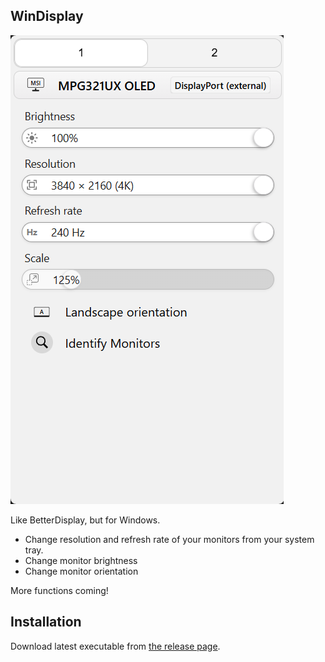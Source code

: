 ## WinDisplay

![images/image.png](images/v0.1.2.png)

Like BetterDisplay, but for Windows.

- Change resolution and refresh rate of your monitors from your system tray.
- Change monitor brightness
- Change monitor orientation

More functions coming!

## Installation

Download latest executable from [the release page](https://github.com/zpix1/windisplay/releases/latest).
